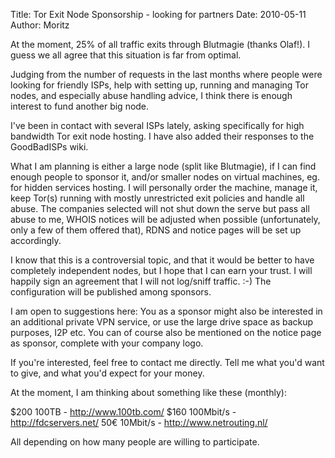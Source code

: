 Title: Tor Exit Node Sponsorship - looking for partners 
Date: 2010-05-11
Author: Moritz

At the moment, 25% of all traffic exits through Blutmagie (thanks
Olaf!). I guess we all agree that this situation is far from optimal.

Judging from the number of requests in the last months where people
were looking for friendly ISPs, help with setting up, running and
managing Tor nodes, and especially abuse handling advice, I think there
is enough interest to fund another big node.

I've been in contact with several ISPs lately, asking specifically for
high bandwidth Tor exit node hosting. I have also added their responses
to the GoodBadISPs wiki.

What I am planning is either a large node (split like Blutmagie), if I
can find enough people to sponsor it, and/or smaller nodes on virtual
machines, eg. for hidden services hosting. I will personally order the
machine, manage it, keep Tor(s) running with mostly unrestricted exit
policies and handle all abuse. The companies selected will not shut
down the serve but pass all abuse to me, WHOIS notices will be adjusted
when possible (unfortunately, only a few of them offered that), RDNS
and notice pages will be set up accordingly.

I know that this is a controversial topic, and that it would be better
to have completely independent nodes, but I hope that I can earn your
trust. I will happily sign an agreement that I will not log/sniff
traffic. :-) The configuration will be published among sponsors.

I am open to suggestions here: You as a sponsor might also be
interested in an additional private VPN service, or use the large drive
space as backup purposes, I2P etc. You can of course also be mentioned on
the notice page as sponsor, complete with your company logo.

If you're interested, feel free to contact me directly. Tell me what
you'd want to give, and what you'd expect for your money.

At the moment, I am thinking about something like these (monthly):

 $200 100TB     - http://www.100tb.com/
 $160 100Mbit/s - http://fdcservers.net/
 50€  10Mbit/s  - http://www.netrouting.nl/

All depending on how many people are willing to participate.
